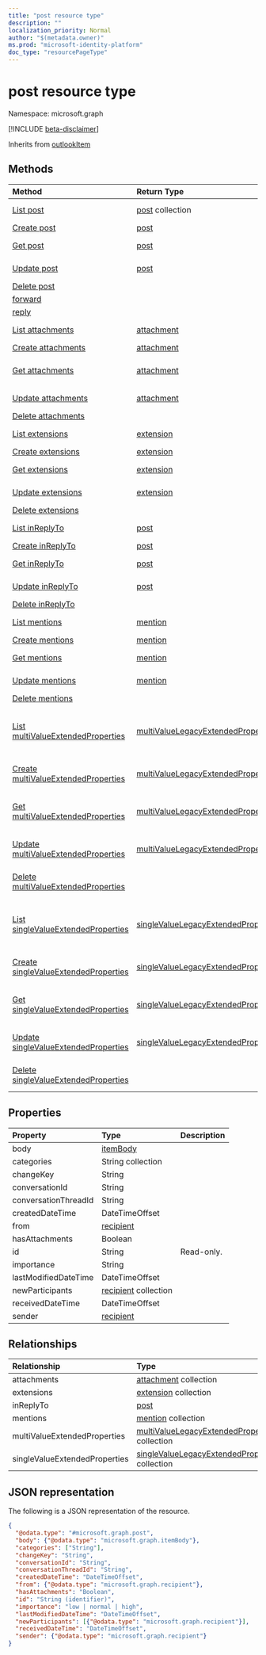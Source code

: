 ```yaml
---
title: "post resource type"
description: ""
localization_priority: Normal
author: "$(metadata.owner)"
ms.prod: "microsoft-identity-platform"
doc_type: "resourcePageType"
---
```


# post resource type

Namespace: microsoft.graph

[!INCLUDE [beta-disclaimer](../../includes/beta-disclaimer.md)]

Inherits from [outlookItem](outlookitem.md)

## Methods

| Method                                                                                      | Return Type                                                                             | Description                                                                                                 |
| :------------------------------------------------------------------------------------------ | :-------------------------------------------------------------------------------------- | :---------------------------------------------------------------------------------------------------------- |
| [List post](../api/post-list.md)                                                            | [post](post.md) collection                                                              | List properties and relationships of a post object.                                                         |
| [Create post](../api/post-create.md)                                                        | [post](post.md)                                                                         | Create a new post object.                                                                                   |
| [Get post](../api/post-get.md)                                                              | [post](post.md)                                                                         | Read properties and relationships of a post object.                                                         |
| [Update post](../api/post-update.md)                                                        | [post](post.md)                                                                         | Update the properties of a post object.                                                                     |
| [Delete post](../api/post-delete.md)                                                        |                                                                                         | Delete a post object.                                                                                       |
| [forward](../api/post-forward.md)                                                           |                                                                                         |                                                                                                             |
| [reply](../api/post-reply.md)                                                               |                                                                                         |                                                                                                             |
| [List attachments](../api/post-list-attachments.md)                                         | [attachment](../resources/-attachment.md)                                               | Get the attachment objects from an attachments navigation property.                                         |
| [Create attachments](../api/post-post-attachments.md)                                       | [attachment](../resources/-attachment.md)                                               | Create a new attachment object.                                                                             |
| [Get attachments](../api/post-get-attachments.md)                                           | [attachment](../resources/-attachment.md)                                               | Read the properties and relationships of an attachment object.                                              |
| [Update attachments](../api/post-update-attachments.md)                                     | [attachment](../resources/-attachment.md)                                               | Update the properties of an attachment object.                                                              |
| [Delete attachments](../api/post-delete-attachments.md)                                     |                                                                                         | Delete an attachment object.                                                                                |
| [List extensions](../api/post-list-extensions.md)                                           | [extension](../resources/-extension.md)                                                 | Get the extension objects from an extensions navigation property.                                           |
| [Create extensions](../api/post-post-extensions.md)                                         | [extension](../resources/-extension.md)                                                 | Create a new extension object.                                                                              |
| [Get extensions](../api/post-get-extensions.md)                                             | [extension](../resources/-extension.md)                                                 | Read the properties and relationships of an extension object.                                               |
| [Update extensions](../api/post-update-extensions.md)                                       | [extension](../resources/-extension.md)                                                 | Update the properties of an extension object.                                                               |
| [Delete extensions](../api/post-delete-extensions.md)                                       |                                                                                         | Delete an extension object.                                                                                 |
| [List inReplyTo](../api/post-list-inreplyto.md)                                             | [post](../resources/-post.md)                                                           | Get the post objects from an inReplyTo navigation property.                                                 |
| [Create inReplyTo](../api/post-post-inreplyto.md)                                           | [post](../resources/-post.md)                                                           | Create a new post object.                                                                                   |
| [Get inReplyTo](../api/post-get-inreplyto.md)                                               | [post](../resources/-post.md)                                                           | Read the properties and relationships of a post object.                                                     |
| [Update inReplyTo](../api/post-update-inreplyto.md)                                         | [post](../resources/-post.md)                                                           | Update the properties of a post object.                                                                     |
| [Delete inReplyTo](../api/post-delete-inreplyto.md)                                         |                                                                                         | Delete a post object.                                                                                       |
| [List mentions](../api/post-list-mentions.md)                                               | [mention](../resources/-mention.md)                                                     | Get the mention objects from a mentions navigation property.                                                |
| [Create mentions](../api/post-post-mentions.md)                                             | [mention](../resources/-mention.md)                                                     | Create a new mention object.                                                                                |
| [Get mentions](../api/post-get-mentions.md)                                                 | [mention](../resources/-mention.md)                                                     | Read the properties and relationships of a mention object.                                                  |
| [Update mentions](../api/post-update-mentions.md)                                           | [mention](../resources/-mention.md)                                                     | Update the properties of a mention object.                                                                  |
| [Delete mentions](../api/post-delete-mentions.md)                                           |                                                                                         | Delete a mention object.                                                                                    |
| [List multiValueExtendedProperties](../api/post-list-multivalueextendedproperties.md)       | [multiValueLegacyExtendedProperty](../resources/-multivaluelegacyextendedproperty.md)   | Get the multiValueLegacyExtendedProperty objects from a multiValueExtendedProperties navigation property.   |
| [Create multiValueExtendedProperties](../api/post-post-multivalueextendedproperties.md)     | [multiValueLegacyExtendedProperty](../resources/-multivaluelegacyextendedproperty.md)   | Create a new multiValueLegacyExtendedProperty object.                                                       |
| [Get multiValueExtendedProperties](../api/post-get-multivalueextendedproperties.md)         | [multiValueLegacyExtendedProperty](../resources/-multivaluelegacyextendedproperty.md)   | Read the properties and relationships of a multiValueLegacyExtendedProperty object.                         |
| [Update multiValueExtendedProperties](../api/post-update-multivalueextendedproperties.md)   | [multiValueLegacyExtendedProperty](../resources/-multivaluelegacyextendedproperty.md)   | Update the properties of a multiValueLegacyExtendedProperty object.                                         |
| [Delete multiValueExtendedProperties](../api/post-delete-multivalueextendedproperties.md)   |                                                                                         | Delete a multiValueLegacyExtendedProperty object.                                                           |
| [List singleValueExtendedProperties](../api/post-list-singlevalueextendedproperties.md)     | [singleValueLegacyExtendedProperty](../resources/-singlevaluelegacyextendedproperty.md) | Get the singleValueLegacyExtendedProperty objects from a singleValueExtendedProperties navigation property. |
| [Create singleValueExtendedProperties](../api/post-post-singlevalueextendedproperties.md)   | [singleValueLegacyExtendedProperty](../resources/-singlevaluelegacyextendedproperty.md) | Create a new singleValueLegacyExtendedProperty object.                                                      |
| [Get singleValueExtendedProperties](../api/post-get-singlevalueextendedproperties.md)       | [singleValueLegacyExtendedProperty](../resources/-singlevaluelegacyextendedproperty.md) | Read the properties and relationships of a singleValueLegacyExtendedProperty object.                        |
| [Update singleValueExtendedProperties](../api/post-update-singlevalueextendedproperties.md) | [singleValueLegacyExtendedProperty](../resources/-singlevaluelegacyextendedproperty.md) | Update the properties of a singleValueLegacyExtendedProperty object.                                        |
| [Delete singleValueExtendedProperties](../api/post-delete-singlevalueextendedproperties.md) |                                                                                         | Delete a singleValueLegacyExtendedProperty object.                                                          |

## Properties

| Property             | Type                                              | Description |
| :------------------- | :------------------------------------------------ | :---------- |
| body                 | [itemBody](../resources/itembody.md)              |             |
| categories           | String collection                                 |             |
| changeKey            | String                                            |             |
| conversationId       | String                                            |             |
| conversationThreadId | String                                            |             |
| createdDateTime      | DateTimeOffset                                    |             |
| from                 | [recipient](../resources/recipient.md)            |             |
| hasAttachments       | Boolean                                           |             |
| id                   | String                                            | Read-only.  |
| importance           | String                                            |             |
| lastModifiedDateTime | DateTimeOffset                                    |             |
| newParticipants      | [recipient](../resources/recipient.md) collection |             |
| receivedDateTime     | DateTimeOffset                                    |             |
| sender               | [recipient](../resources/recipient.md)            |             |

## Relationships

| Relationship                  | Type                                                                                              | Description |
| :---------------------------- | :------------------------------------------------------------------------------------------------ | :---------- |
| attachments                   | [attachment](../resources/attachment.md) collection                                               |             |
| extensions                    | [extension](../resources/extension.md) collection                                                 |             |
| inReplyTo                     | [post](../resources/post.md)                                                                      |             |
| mentions                      | [mention](../resources/mention.md) collection                                                     |             |
| multiValueExtendedProperties  | [multiValueLegacyExtendedProperty](../resources/multivaluelegacyextendedproperty.md) collection   |             |
| singleValueExtendedProperties | [singleValueLegacyExtendedProperty](../resources/singlevaluelegacyextendedproperty.md) collection |             |

## JSON representation

The following is a JSON representation of the resource.

<!-- {
  "blockType": "resource",
  "keyProperty": "id",
  "@odata.type": "microsoft.graph.post",
  "baseType": "microsoft.graph.outlookItem",
  "openType": True
}
-->

```json
{
  "@odata.type": "#microsoft.graph.post",
  "body": {"@odata.type": "microsoft.graph.itemBody"},
  "categories": ["String"],
  "changeKey": "String",
  "conversationId": "String",
  "conversationThreadId": "String",
  "createdDateTime": "DateTimeOffset",
  "from": {"@odata.type": "microsoft.graph.recipient"},
  "hasAttachments": "Boolean",
  "id": "String (identifier)",
  "importance": "low | normal | high",
  "lastModifiedDateTime": "DateTimeOffset",
  "newParticipants": [{"@odata.type": "microsoft.graph.recipient"}],
  "receivedDateTime": "DateTimeOffset",
  "sender": {"@odata.type": "microsoft.graph.recipient"}
}
```
